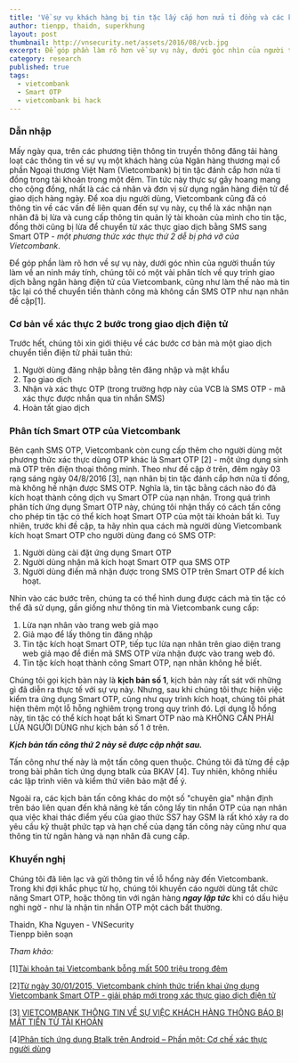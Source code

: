```yaml
---
title: 'Về sự vụ khách hàng bị tin tặc lấy cắp hơn nửa tỉ đồng và các kĩ thuật liên quan'
author: tienpp, thaidn, superkhung
layout: post
thumbnail: http://vnsecurity.net/assets/2016/08/vcb.jpg
excerpt: Để góp phần làm rõ hơn về sự vụ này, dưới góc nhìn của người thuần túy làm về an ninh máy tính, chúng tôi có một vài phân tích về quy trình giao dịch bằng ngân hàng điện tử của Vietcombank, cũng như làm thế nào mà tin tặc lại có thể chuyển tiền thành công mà không cần SMS OTP như nạn nhân đề cập.
category: research
published: true
tags:
  - vietcombank
  - Smart OTP
  - vietcombank bi hack
---
```

### Dẫn nhập
Mấy ngày qua, trên các phương tiện thông tin truyền thông đăng tải hàng loạt các thông tin về sự vụ một khách hàng của Ngân hàng thương mại cổ phần Ngoại thương Việt Nam (Vietcombank) bị tin tặc đánh cắp hơn nửa tỉ đồng trong tài khoản trong một đêm. Tin tức này thực sự gây hoang mang cho cộng đồng, nhất là các cá nhân và đơn vị sử dụng ngân hàng điện tử để giao dịch hàng ngày. Để xoa dịu người dùng, Vietcombank cũng đã có thông tin về các vấn đề liên quan đến sự vụ này, cụ thể là xác nhận nạn nhân đã bị lừa và cung cấp thông tin quản lý tài khoản của mình cho tin tặc, đồng thời cũng bị lừa để chuyển từ xác thực giao dịch bằng SMS sang Smart OTP - *một phương thức xác thực thứ 2 dễ bị phá vỡ của Vietcombank*.

Để góp phần làm rõ hơn về sự vụ này, dưới góc nhìn của người thuần túy làm về an ninh máy tính, chúng tôi có một vài phân tích về quy trình giao dịch bằng ngân hàng điện tử của Vietcombank, cũng như làm thế nào mà tin tặc lại có thể chuyển tiền thành công mà không cần SMS OTP như nạn nhân đề cập[1].

### Cơ bản về xác thực 2 bước trong giao dịch điện tử
Trước hết, chúng tôi xin giới thiệu về các bước cơ bản mà một giao dịch chuyển tiền điện tử phải tuân thủ:

1. Người dùng đăng nhập bằng tên đăng nhập và mật khẩu
2. Tạo giao dịch
3. Nhận và xác thực OTP (trong trường hợp này của VCB là SMS OTP - mã xác thực được nhắn qua tin nhắn SMS)
4. Hoàn tất giao dịch

### Phân tích Smart OTP của Vietcombank
Bên cạnh SMS OTP, Vietcombank còn cung cấp thêm cho người dùng một phương thức xác thực dùng OTP khác là Smart OTP [2] - một ứng dụng sinh mã OTP trên điện thoại thông minh. Theo như đề cập ở trên, đêm ngày 03 rạng sáng ngày 04/8/2016 [3], nạn nhân bị tin tặc đánh cắp hơn nửa tỉ đồng, mà không hề nhận được SMS OTP. Nghĩa là, tin tặc bằng cách nào đó đã kích hoạt thành công dịch vụ Smart OTP của nạn nhân. Trong quá trình phân tích ứng dụng Smart OTP này, chúng tôi nhận thấy có cách tấn công cho phép tin tặc có thể kích hoạt Smart OTP của một tài khoản bất  kì. Tuy nhiên, trước khi đề cập, ta hãy nhìn qua cách mà người dùng Vietcombank kích hoạt Smart OTP cho người dùng đang có SMS OTP:

1. Người dùng cài đặt ứng dụng Smart OTP
2. Người dùng nhận mã kích hoạt Smart OTP qua SMS OTP
3. Người dùng điền mã nhận được trong SMS OTP trên Smart OTP để kích hoạt.

Nhìn vào các bước trên, chúng ta có thể hình dung được cách mà tin tặc có thể đã sử dụng, gần giống như thông tin mà Vietcombank cung cấp:

1. Lừa nạn nhân vào trang web giả mạo
2. Giả mạo để lấy thông tin đăng nhập
3. Tin tặc kích hoạt Smart OTP, tiếp tục lừa nạn nhân trên giao diện trang web giả mạo để điền mã SMS OTP vừa nhận được vào trang web đó.
4. Tin tặc kích hoạt thành công Smart OTP, nạn nhân không hề biết.

Chúng tôi gọi kịch bàn này là **kịch bản số 1**, kịch bản này rất sát với những gì đã diễn ra thực tế với sự vụ này. Nhưng, sau khi chúng tôi thực hiện việc kiểm tra ứng dụng Smart OTP, cũng như quy trình kích hoạt, chúng tôi phát hiện thêm một lỗ hỗng nghiêm trọng trong quy trình đó. Lợi dụng lỗ hổng này, tin tặc có thể kích hoạt bất kì Smart OTP nào mà KHÔNG CẦN PHẢI LỪA NGƯỜI DÙNG như kịch bản số 1 ở trên.

***Kịch bản tấn công thứ 2 này sẽ được cập nhật sau.***

Tấn công như thế này là một tấn công quen thuộc. Chúng tôi đã từng đề cập trong bài phân tích ứng dụng btalk của BKAV [4]. Tuy nhiên, không nhiều các lập trình viên và kiểm thử viên bảo mật để ý. 

Ngoài ra, các kịch bản tấn công khác do một số "chuyên gia" nhận định trên báo liên quan đến khả năng kẻ tấn công lấy tin nhắn OTP của nạn nhân qua việc khai thác điểm yếu của giao thức SS7 hay GSM là rất khó xảy ra do yêu cầu kỹ thuật phức tạp và hạn chế của dạng tấn công này cũng như qua thông tin từ ngân hàng và nạn nhân đã cung cấp.


### Khuyến nghị
Chúng tôi đã liên lạc và gửi thông tin về lỗ hổng này đến Vietcombank. Trong khi đợi khắc phục từ họ, chúng tôi khuyến cáo người dùng tắt chức năng Smart OTP, hoặc thông tin với ngân hàng ***ngay lập tức*** khi có dấu hiệu nghi ngờ - như là nhận tin nhắn OTP một cách bất thường.

Thaidn, Kha Nguyen - VNSecurity  
Tienpp biên soạn

*Tham khảo:*

[1][Tài khoản tại Vietcombank bỗng mất 500 triệu trong đêm](http://motthegioi.vn/kinh-te-c-67/thi-truong-kinh-doanh-c-97/tai-khoan-tai-vietcombank-bong-mat-500-trieu-trong-dem-40267.html)

[2][Từ ngày 30/01/2015, Vietcombank chính thức triển khai ứng dụng Vietcombank Smart OTP - giải pháp mới trong xác thực giao dịch điện tử](https://www.vietcombank.com.vn/News/Vcb_News.aspx?ID=5630)

[3] [VIETCOMBANK THÔNG TIN VỀ SỰ VIỆC KHÁCH HÀNG THÔNG BÁO BỊ MẤT TIỀN TỪ TÀI KHOẢN](https://www.vietcombank.com.vn/News/Vcb_News.aspx?ID=6481) 

[4][Phân tích ứng dụng Btalk trên Android – Phần một: Cơ chế xác thực người dùng](http://www.vnsecurity.net/news/2014/05/06/btalk-part-1.html)
